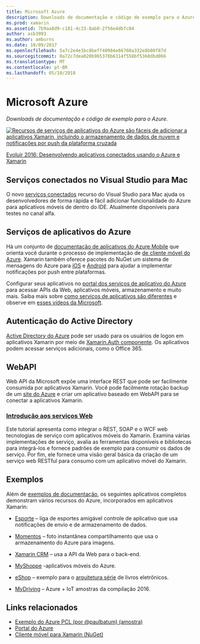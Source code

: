 ```yaml
---
title: Microsoft Azure
description: Downloads de documentação e código de exemplo para o Azure.
ms.prod: xamarin
ms.assetid: 7b9aa8d9-c181-4c33-8ab0-2f56e4dbfc04
author: asb3993
ms.author: amburns
ms.date: 10/09/2017
ms.openlocfilehash: 5a7c2e4e1bc8beff40984e66760a332e8b00f87d
ms.sourcegitcommit: 0a72c7dea020b965378b6314f558bf5360dbd066
ms.translationtype: MT
ms.contentlocale: pt-BR
ms.lasthandoff: 05/10/2018
---
```

# <a name="microsoft-azure"></a>Microsoft Azure

_Downloads de documentação e código de exemplo para o Azure._

[ ![](images/evolve-mikej-azure-sml.png "Recursos de serviços de aplicativos do Azure são fáceis de adicionar a aplicativos Xamarin, incluindo o armazenamento de dados de nuvem e notificações por push da plataforma cruzada")](https://evolve.xamarin.com/session/56ec886fde91c6253c277bc6)

[Evoluir 2016: Desenvolvendo aplicativos conectados usando o Azure e Xamarin](https://evolve.xamarin.com/session/56ec886fde91c6253c277bc6)

## <a name="connected-services-in-visual-studio-for-mac"></a>Serviços conectados no Visual Studio para Mac

O novo [serviços conectados](connected-services.md) recurso do Visual Studio para Mac ajuda os desenvolvedores de forma rápida e fácil adicionar funcionalidade do Azure para aplicativos móveis de dentro do IDE. Atualmente disponíveis para testes no canal alfa.


## <a name="azure-app-services"></a>Serviços de aplicativos do Azure

Há um conjunto de [documentação de aplicativos do Azure Mobile](~/cross-platform/data-cloud/mobile-apps.md) que orienta você durante o processo de implementação de [de cliente móvel do Azure](https://www.nuget.org/packages/Microsoft.Azure.Mobile.Client/).
Xamarin também oferece pacotes do NuGet um sistema de mensagens do Azure para [iOS](https://www.nuget.org/packages/Xamarin.Azure.NotificationHubs.iOS/) e [Android](https://www.nuget.org/packages/Xamarin.Azure.NotificationHubs.Android/) para ajudar a implementar notificações por push entre plataformas.

Configurar seus aplicativos no [portal dos serviços de aplicativo do Azure](https://portal.azure.com/) para acessar APIs da Web, aplicativos móveis, armazenamento e muito mais. Saiba mais sobre [como serviços de aplicativos são diferentes](http://azure.microsoft.com/updates/whats-new-with-azure-app-service/) e observe em [esses vídeos da Microsoft](http://azure.microsoft.com/campaigns/azure-march-announcement/).

## <a name="active-directory-authentication"></a>Autenticação do Active Directory

[Active Directory do Azure](~/cross-platform/data-cloud/active-directory/index.md) pode ser usado para os usuários de logon em aplicativos Xamarin por meio de [Xamarin.Auth componente](https://www.nuget.org/packages/Xamarin.Auth/).
Os aplicativos podem acessar serviços adicionais, como o Office 365.

## <a name="webapi"></a>WebAPI

Web API da Microsoft expõe uma interface REST que pode ser facilmente consumida por aplicativos Xamarin.
Você pode facilmente rotação backup de um [site do Azure](https://trywebsites.azurewebsites.net/) e criar um aplicativo baseado em WebAPI para se conectar a aplicativos Xamarin.


###  <a name="introduction-to-web-servicescross-platformdata-cloudweb-servicesindexmd"></a>[Introdução aos serviços Web](~/cross-platform/data-cloud/web-services/index.md)

Este tutorial apresenta como integrar o REST, SOAP e o WCF web tecnologias de serviço com aplicativos móveis do Xamarin. Examina várias implementações de serviço, avalia as ferramentas disponíveis e bibliotecas para integrá-los e fornece padrões de exemplo para consumir os dados de serviço. Por fim, ele fornece uma visão geral básica da criação de um serviço web RESTful para consumo com um aplicativo móvel do Xamarin.

## <a name="samples"></a>Exemplos

Além de [exemplos de documentação](https://github.com/xamarin/mobile-samples/tree/master/Azure), os seguintes aplicativos completos demonstram vários recursos do Azure, incorporados em aplicativos Xamarin:

- [Esporte](https://github.com/xamarin/Sport) – liga de esportes amigável controle de aplicativo que usa notificações de envio e de armazenamento de dados.
- [Momentos](https://github.com/pierceboggan/Moments) – foto instantânea compartilhamento que usa o armazenamento do Azure para imagens.
- [Xamarin CRM](https://github.com/xamarin/app-crm) – usa a API da Web para o back-end.
- [MyShoppe](https://github.com/jamesmontemagno/MyShoppe) -aplicativos móveis do Azure.

- [eShop](https://github.com/dotnet-architecture/eShopOnContainers) – exemplo para o [arquitetura série](https://www.microsoft.com/net/learn/architecture) de livros eletrônicos.
- [MyDriving](https://azure.microsoft.com/campaigns/mydriving/) – Azure + IoT amostras da compilação 2016.


## <a name="related-links"></a>Links relacionados

- [Exemplo do Azure PCL (por @paulbatum) (amostra)](https://github.com/paulbatum/mobile-services-xamarin-pcl)
- [Portal do Azure](http://azure.microsoft.com/)
- [Cliente móvel para Xamarin (NuGet)](https://www.nuget.org/packages/Microsoft.Azure.Mobile.Client/)
